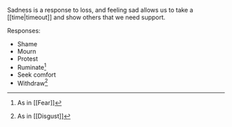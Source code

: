 Sadness is a response to loss, and feeling sad allows us to take a [[time|timeout]] and show others that we need support.

Responses:

- Shame
- Mourn
- Protest
- Ruminate[^2]
- Seek comfort
- Withdraw[^1]

[^1]: As in [[Disgust]]
[^2]: As in [[Fear]]
